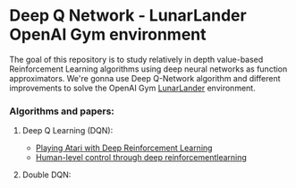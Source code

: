 # Deep Q Network - LunarLander OpenAI Gym environment

The goal of this repository is to study relatively in depth value-based Reinforcement Learning algorithms using deep neural networks as function approximators. We're gonna use Deep Q-Network algorithm and different improvements to solve the OpenAI Gym [LunarLander](https://gym.openai.com/envs/LunarLander-v2/) environment.

### Algorithms and papers:
1. Deep Q Learning (DQN):
    - [Playing Atari with Deep Reinforcement Learning](https://arxiv.org/abs/1312.5602)
    - [Human-level control through deep reinforcementlearning](http://www.readcube.com/articles/10.1038/nature14236)

2. Double DQN:
